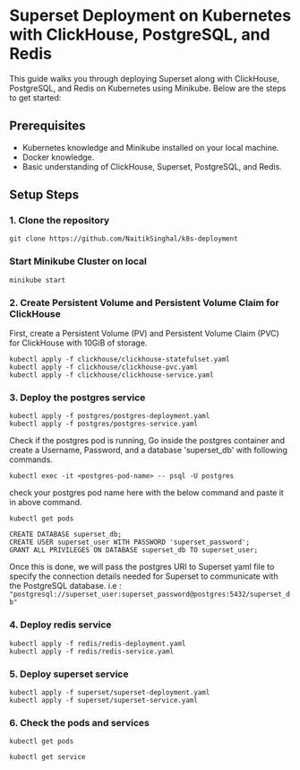 # Superset Deployment on Kubernetes with ClickHouse, PostgreSQL, and Redis

This guide walks you through deploying Superset along with ClickHouse, PostgreSQL, and Redis on Kubernetes using Minikube. Below are the steps to get started:

## Prerequisites

- Kubernetes knowledge and Minikube installed on your local machine.
- Docker knowledge.
- Basic understanding of ClickHouse, Superset, PostgreSQL, and Redis.

## Setup Steps

### 1. Clone the repository

```
git clone https://github.com/NaitikSinghal/k8s-deployment
```

### Start Minikube Cluster on local

```
minikube start
```

### 2. Create Persistent Volume and Persistent Volume Claim for ClickHouse

First, create a Persistent Volume (PV) and Persistent Volume Claim (PVC) for ClickHouse with 10GiB of storage.

```
kubectl apply -f clickhouse/clickhouse-statefulset.yaml
kubectl apply -f clickhouse/clickhouse-pvc.yaml
kubectl apply -f clickhouse/clickhouse-service.yaml

```
### 3. Deploy the postgres service 

```
kubectl apply -f postgres/postgres-deployment.yaml
kubectl apply -f postgres/postgres-service.yaml
```
Check if the postgres pod is running, Go inside the postgres container and create a Username, Password, and a database 'superset_db' with following commands.

```
kubectl exec -it <postgres-pod-name> -- psql -U postgres
```
check your postgres pod name here with the below command and paste it in above command.
```
kubectl get pods
```
```
CREATE DATABASE superset_db;
CREATE USER superset_user WITH PASSWORD 'superset_password';
GRANT ALL PRIVILEGES ON DATABASE superset_db TO superset_user;
```
Once this is done, we will pass the postgres URI to Superset yaml file to specify the connection details needed for Superset to communicate with the PostgreSQL database.
i.e :  ``` "postgresql://superset_user:superset_password@postgres:5432/superset_db" ```

### 4. Deploy redis service

```
kubectl apply -f redis/redis-deployment.yaml
kubectl apply -f redis/redis-service.yaml
```

### 5. Deploy superset service

```
kubectl apply -f superset/superset-deployment.yaml
kubectl apply -f superset/superset-service.yaml

```
### 6. Check the pods and services 

```
kubectl get pods
```
```
kubectl get service
```


